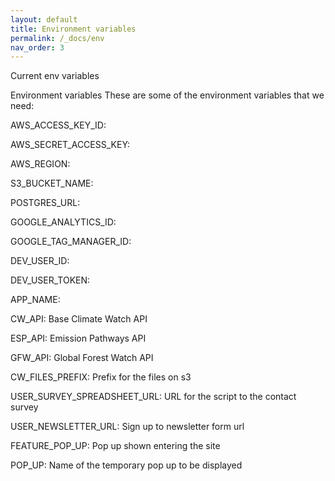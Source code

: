 ```yaml
---
layout: default
title: Environment variables
permalink: /_docs/env
nav_order: 3
---
```


Current env variables

Environment variables
These are some of the environment variables that we need:

AWS_ACCESS_KEY_ID:

AWS_SECRET_ACCESS_KEY:

AWS_REGION:

S3_BUCKET_NAME:

POSTGRES_URL:

GOOGLE_ANALYTICS_ID:

GOOGLE_TAG_MANAGER_ID:

DEV_USER_ID:

DEV_USER_TOKEN:

APP_NAME:

CW_API: Base Climate Watch API

ESP_API: Emission Pathways API

GFW_API: Global Forest Watch API

CW_FILES_PREFIX: Prefix for the files on s3

USER_SURVEY_SPREADSHEET_URL: URL for the script to the contact survey

USER_NEWSLETTER_URL: Sign up to newsletter form url


FEATURE_POP_UP: Pop up shown entering the site

POP_UP: Name of the temporary pop up to be displayed
